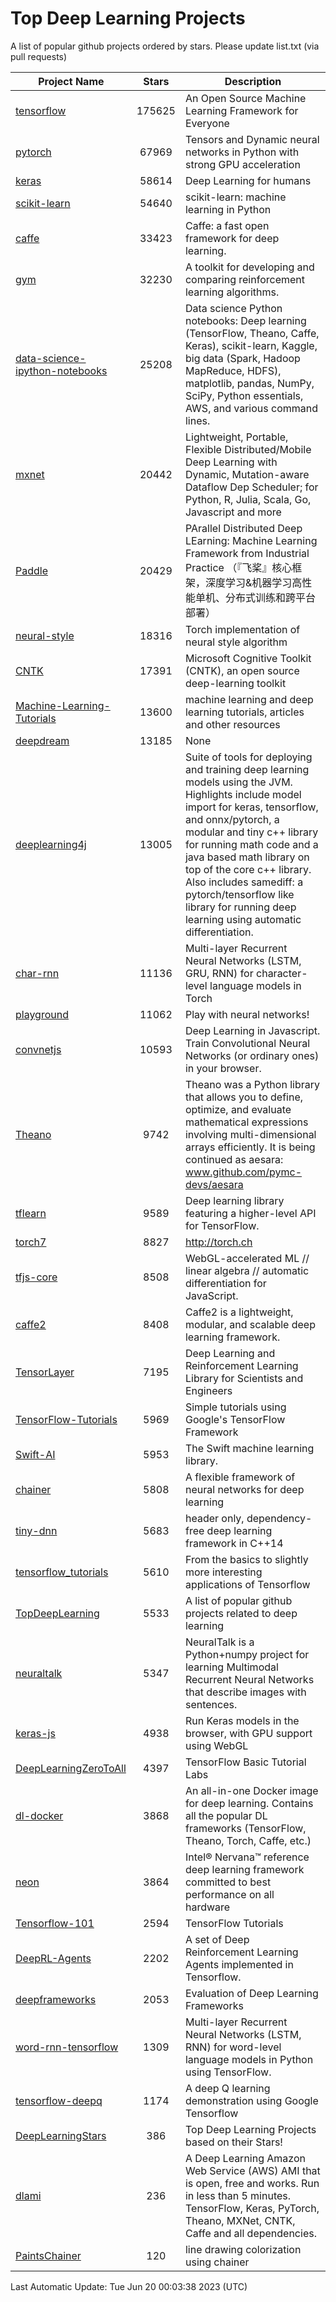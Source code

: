 # Top Deep Learning Projects
A list of popular github projects ordered by stars.
Please update list.txt (via pull requests)

|Project Name| Stars | Description |
| ---------- |:-----:| ----------- |
| [tensorflow](https://github.com/tensorflow/tensorflow) | 175625 | An Open Source Machine Learning Framework for Everyone |
| [pytorch](https://github.com/pytorch/pytorch) | 67969 | Tensors and Dynamic neural networks in Python with strong GPU acceleration |
| [keras](https://github.com/keras-team/keras) | 58614 | Deep Learning for humans |
| [scikit-learn](https://github.com/scikit-learn/scikit-learn) | 54640 | scikit-learn: machine learning in Python |
| [caffe](https://github.com/BVLC/caffe) | 33423 | Caffe: a fast open framework for deep learning. |
| [gym](https://github.com/openai/gym) | 32230 | A toolkit for developing and comparing reinforcement learning algorithms. |
| [data-science-ipython-notebooks](https://github.com/donnemartin/data-science-ipython-notebooks) | 25208 | Data science Python notebooks: Deep learning (TensorFlow, Theano, Caffe, Keras), scikit-learn, Kaggle, big data (Spark, Hadoop MapReduce, HDFS), matplotlib, pandas, NumPy, SciPy, Python essentials, AWS, and various command lines. |
| [mxnet](https://github.com/apache/mxnet) | 20442 | Lightweight, Portable, Flexible Distributed/Mobile Deep Learning with Dynamic, Mutation-aware Dataflow Dep Scheduler; for Python, R, Julia, Scala, Go, Javascript and more |
| [Paddle](https://github.com/PaddlePaddle/Paddle) | 20429 | PArallel Distributed Deep LEarning: Machine Learning Framework from Industrial Practice （『飞桨』核心框架，深度学习&机器学习高性能单机、分布式训练和跨平台部署） |
| [neural-style](https://github.com/jcjohnson/neural-style) | 18316 | Torch implementation of neural style algorithm |
| [CNTK](https://github.com/microsoft/CNTK) | 17391 | Microsoft Cognitive Toolkit (CNTK), an open source deep-learning toolkit |
| [Machine-Learning-Tutorials](https://github.com/ujjwalkarn/Machine-Learning-Tutorials) | 13600 | machine learning and deep learning tutorials, articles and other resources  |
| [deepdream](https://github.com/google/deepdream) | 13185 | None |
| [deeplearning4j](https://github.com/deeplearning4j/deeplearning4j) | 13005 | Suite of tools for deploying and training deep learning models using the JVM. Highlights include model import for keras, tensorflow, and onnx/pytorch, a modular and tiny c++ library for running math code and a java based math library on top of the core c++ library. Also includes samediff: a pytorch/tensorflow like library for running deep learning using automatic differentiation. |
| [char-rnn](https://github.com/karpathy/char-rnn) | 11136 | Multi-layer Recurrent Neural Networks (LSTM, GRU, RNN) for character-level language models in Torch |
| [playground](https://github.com/tensorflow/playground) | 11062 | Play with neural networks! |
| [convnetjs](https://github.com/karpathy/convnetjs) | 10593 | Deep Learning in Javascript. Train Convolutional Neural Networks (or ordinary ones) in your browser. |
| [Theano](https://github.com/Theano/Theano) | 9742 | Theano was a Python library that allows you to define, optimize, and evaluate mathematical expressions involving multi-dimensional arrays efficiently. It is being continued as aesara: www.github.com/pymc-devs/aesara |
| [tflearn](https://github.com/tflearn/tflearn) | 9589 | Deep learning library featuring a higher-level API for TensorFlow. |
| [torch7](https://github.com/torch/torch7) | 8827 | http://torch.ch |
| [tfjs-core](https://github.com/tensorflow/tfjs-core) | 8508 | WebGL-accelerated ML // linear algebra // automatic differentiation for JavaScript. |
| [caffe2](https://github.com/facebookarchive/caffe2) | 8408 | Caffe2 is a lightweight, modular, and scalable deep learning framework. |
| [TensorLayer](https://github.com/tensorlayer/TensorLayer) | 7195 | Deep Learning and Reinforcement Learning Library for Scientists and Engineers  |
| [TensorFlow-Tutorials](https://github.com/nlintz/TensorFlow-Tutorials) | 5969 | Simple tutorials using Google's TensorFlow Framework |
| [Swift-AI](https://github.com/Swift-AI/Swift-AI) | 5953 | The Swift machine learning library. |
| [chainer](https://github.com/chainer/chainer) | 5808 | A flexible framework of neural networks for deep learning |
| [tiny-dnn](https://github.com/tiny-dnn/tiny-dnn) | 5683 | header only, dependency-free deep learning framework in C++14 |
| [tensorflow_tutorials](https://github.com/pkmital/tensorflow_tutorials) | 5610 | From the basics to slightly more interesting applications of Tensorflow |
| [TopDeepLearning](https://github.com/aymericdamien/TopDeepLearning) | 5533 | A list of popular github projects related to deep learning |
| [neuraltalk](https://github.com/karpathy/neuraltalk) | 5347 | NeuralTalk is a Python+numpy project for learning Multimodal Recurrent Neural Networks that describe images with sentences. |
| [keras-js](https://github.com/transcranial/keras-js) | 4938 | Run Keras models in the browser, with GPU support using WebGL |
| [DeepLearningZeroToAll](https://github.com/hunkim/DeepLearningZeroToAll) | 4397 | TensorFlow Basic Tutorial Labs |
| [dl-docker](https://github.com/floydhub/dl-docker) | 3868 | An all-in-one Docker image for deep learning. Contains all the popular DL frameworks (TensorFlow, Theano, Torch, Caffe, etc.) |
| [neon](https://github.com/NervanaSystems/neon) | 3864 | Intel® Nervana™ reference deep learning framework committed to best performance on all hardware |
| [Tensorflow-101](https://github.com/sjchoi86/Tensorflow-101) | 2594 | TensorFlow Tutorials |
| [DeepRL-Agents](https://github.com/awjuliani/DeepRL-Agents) | 2202 | A set of Deep Reinforcement Learning Agents implemented in Tensorflow. |
| [deepframeworks](https://github.com/zer0n/deepframeworks) | 2053 | Evaluation of Deep Learning Frameworks |
| [word-rnn-tensorflow](https://github.com/hunkim/word-rnn-tensorflow) | 1309 | Multi-layer Recurrent Neural Networks (LSTM, RNN) for word-level language models in Python using TensorFlow. |
| [tensorflow-deepq](https://github.com/siemanko/tensorflow-deepq) | 1174 | A deep Q learning demonstration using Google Tensorflow |
| [DeepLearningStars](https://github.com/hunkim/DeepLearningStars) | 386 | Top Deep Learning Projects based on their Stars! |
| [dlami](https://github.com/ritchieng/dlami) | 236 | A Deep Learning Amazon Web Service (AWS) AMI that is open, free and works. Run in less than 5 minutes. TensorFlow, Keras, PyTorch, Theano, MXNet, CNTK, Caffe and all dependencies. |
| [PaintsChainer](https://github.com/taizan/PaintsChainer) | 120 | line drawing colorization using chainer |

Last Automatic Update: Tue Jun 20 00:03:38 2023 (UTC)
